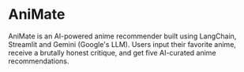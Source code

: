 # AniMate
AniMate is an AI-powered anime recommender built using LangChain, Streamlit and Gemini (Google's LLM). Users input their favorite anime, receive a brutally honest critique, and get five AI-curated anime recommendations.
